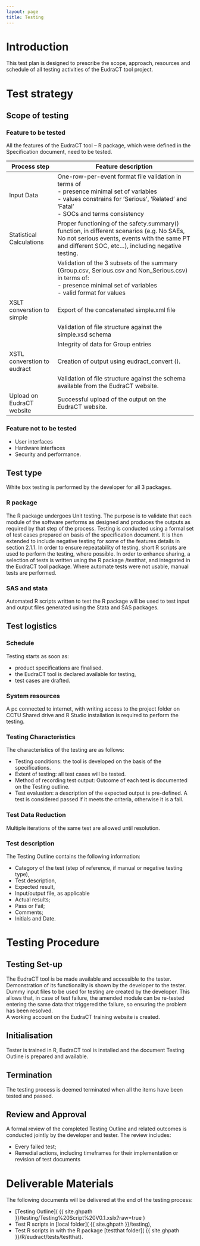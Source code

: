 ```yaml
---
layout: page
title: Testing
---
```


# Introduction

This test plan is designed to prescribe the scope, approach, resources and schedule
of all testing activities of the EudraCT tool project.

# Test strategy

## Scope of testing

### Feature to be tested

All the features of the EudraCT tool – R package, which were defined in the
Specification document, need to be tested.

|Process step | Feature description|
|---|---|
| Input Data | One-row-per-event format file validation in terms of<br/> - presence minimal set of variables <br/> - values constrains for ‘Serious’, ‘Related’ and ‘Fatal’<br/> - SOCs and terms consistency|
|Statistical Calculations | Proper functioning of the safety.summary() function, in different scenarios (e.g. No SAEs, No not serious events, events with the same PT and different SOC, etc…), including negative testing.|
| | Validation of the 3 subsets of the summary (Group.csv, Serious.csv and Non_Serious.csv) in terms of: <br/> - presence minimal set of variables <br/> - valid format for values|
| XSLT converstion to simple | Export of the concatenated simple.xml file|
| | Validation of file structure against the simple.xsd schema |
| | Integrity of data for Group entries |
| XSTL converstion to eudract |   Creation of output using eudract_convert (). |
| | Validation of file structure against the schema available from the EudraCT website. |
| Upload on EudraCT website | Successful upload of the output on the EudraCT website. |

### Feature not to be tested

* User interfaces
* Hardware interfaces
* Security and performance.

## Test type

 White box testing is performed by the developer for all 3 packages.

### R package
The R package undergoes Unit testing. The purpose is to validate that each module
of the software performs as designed and produces the outputs as required by that
step of the process.
Testing is conducted using a formal set of test cases prepared on basis of the
 specification document.
It is then extended to include negative testing for some of the features details
 in section 2.1.1.
In order to ensure repeatability of testing, short R scripts are used to perform
 the testing, where possible.
In order to enhance sharing, a selection of tests is written using the R package
 /testthat, and integrated in the EudraCT tool package.
Where automate tests were not usable, manual tests are performed.

### SAS and stata

Automated R scripts written to test the R package will be used to test input and
 output files generated using the Stata and SAS packages.

## Test logistics

### Schedule

Testing starts as soon as:

* product specifications are finalised.
* the EudraCT tool is declared available for testing,
*	test cases are drafted.

### System resources

A pc connected to internet, with writing access to the project folder on CCTU
Shared drive and R Studio installation is required to perform the testing.

### Testing Characteristics

The characteristics of the testing are as follows:
-	Testing conditions: the tool is developed on the basis of the specifications.
-	Extent of testing: all test cases will be tested.
-	Method of recording test output: Outcome of each test is documented on the
Testing outline.
-	Test evaluation: a description of the expected output is pre-defined.
A test is considered passed if it meets the criteria, otherwise it is a fail.

###	Test Data Reduction

Multiple iterations of the same test are allowed until resolution.

### Test description

The Testing Outline contains the following information:
*	Category of the test  (step of reference, if manual or negative testing type),
*	Test description,
*	Expected result,
*	Input/output file, as applicable
*	Actual results;
*	Pass or Fail;
*	Comments;
*	Initials and Date.

# Testing Procedure

## Testing Set-up

The EudraCT tool is be made available and accessible to the tester.
Demonstration of its functionality is shown by the developer to the tester.
Dummy input files to be used for testing are created by the developer.
This allows that, in case of test failure, the amended module can be re-tested
 entering the same data that triggered the failure, so ensuring the problem has
  been resolved.  
A working account on the EudraCT training website is created.

## Initialisation

Tester is trained in R, EudraCT tool is installed and the document Testing
Outline is prepared and available.

## Termination

The testing process is deemed terminated when all the items have been tested and passed.

## Review and Approval

A formal review of the completed Testing Outline and related outcomes is
 conducted jointly by the developer and tester. The review includes:
*	Every failed  test;
*	Remedial actions, including timeframes for their implementation or revision
of test documents


# Deliverable Materials

The following documents will be delivered at the end of the testing process:
-	[Testing Outline]( {{ site.ghpath }}/testing/Testing%20Script%20V0.1.xslx?raw=true )
-	Test R scripts in [local folder]( {{ site.ghpath }}/testing),
-	Test R scripts in with the R package [testthat folder]( {{ site.ghpath }}/R/eudract/tests/testthat).
